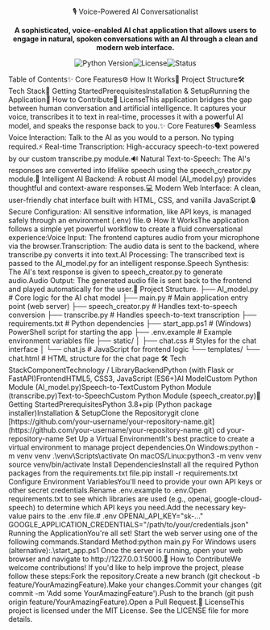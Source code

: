 <div align="center">🎙️ Voice-Powered AI Conversationalist<p><strong>A sophisticated, voice-enabled AI chat application that allows users to engage in natural, spoken conversations with an AI through a clean and modern web interface.</strong></p><p><img alt="Python Version" src="https://www.google.com/search?q=https://img.shields.io/badge/Python-3.8%2B-blue.svg%3Fstyle%3Dfor-the-badge%26logo%3Dpython%26logoColor%3Dwhite"><img alt="License" src="https://www.google.com/search?q=https://img.shields.io/badge/License-MIT-green.svg%3Fstyle%3Dfor-the-badge"><img alt="Status" src="https://www.google.com/search?q=https://img.shields.io/badge/Status-Active-brightgreen.svg%3Fstyle%3Dfor-the-badge"></p></div>Table of Contents✨ Core Features⚙️ How It Works📂 Project Structure🛠️ Tech Stack🚀 Getting StartedPrerequisitesInstallation & SetupRunning the Application🤝 How to Contribute📄 LicenseThis application bridges the gap between human conversation and artificial intelligence. It captures your voice, transcribes it to text in real-time, processes it with a powerful AI model, and speaks the response back to you.✨ Core Features🗣️ Seamless Voice Interaction: Talk to the AI as you would to a person. No typing required.⚡ Real-time Transcription: High-accuracy speech-to-text powered by our custom transcribe.py module.🔊 Natural Text-to-Speech: The AI's responses are converted into lifelike speech using the speech_creator.py module.🧠 Intelligent AI Backend: A robust AI model (AI_model.py) provides thoughtful and context-aware responses.💻 Modern Web Interface: A clean, user-friendly chat interface built with HTML, CSS, and vanilla JavaScript.🔒 Secure Configuration: All sensitive information, like API keys, is managed safely through an environment (.env) file.⚙️ How It WorksThe application follows a simple yet powerful workflow to create a fluid conversational experience:Voice Input: The frontend captures audio from your microphone via the browser.Transcription: The audio data is sent to the backend, where transcribe.py converts it into text.AI Processing: The transcribed text is passed to the AI_model.py for an intelligent response.Speech Synthesis: The AI's text response is given to speech_creator.py to generate audio.Audio Output: The generated audio file is sent back to the frontend and played automatically for the user.📂 Project Structure.
├──  AI_model.py             # Core logic for the AI chat model
├── main.py                 # Main application entry point (web server)
├── speech_creator.py       # Handles text-to-speech conversion
├── transcribe.py           # Handles speech-to-text transcription
├── requirements.txt        # Python dependencies
├── start_app.ps1           # (Windows) PowerShell script for starting the app
├── .env.example            # Example environment variables file
├── static/
│   ├── chat.css            # Styles for the chat interface
│   └── chat.js             # JavaScript for frontend logic
└── templates/
    └── chat.html           # HTML structure for the chat page
🛠️ Tech StackComponentTechnology / LibraryBackendPython (with Flask or FastAPI)FrontendHTML5, CSS3, JavaScript (ES6+)AI ModelCustom Python Module (AI_model.py)Speech-to-TextCustom Python Module (transcribe.py)Text-to-SpeechCustom Python Module (speech_creator.py)🚀 Getting StartedPrerequisitesPython 3.8+pip (Python package installer)Installation & SetupClone the Repositorygit clone [https://github.com/your-username/your-repository-name.git](https://github.com/your-username/your-repository-name.git)
cd your-repository-name
Set Up a Virtual EnvironmentIt's best practice to create a virtual environment to manage project dependencies.On Windows:python -m venv venv
.\venv\Scripts\activate
On macOS/Linux:python3 -m venv venv
source venv/bin/activate
Install DependenciesInstall all the required Python packages from the requirements.txt file.pip install -r requirements.txt
Configure Environment VariablesYou'll need to provide your own API keys or other secret credentials.Rename .env.example to .env.Open requirements.txt to see which libraries are used (e.g., openai, google-cloud-speech) to determine which API keys you need.Add the necessary key-value pairs to the .env file.# .env
OPENAI_API_KEY="sk-..."
GOOGLE_APPLICATION_CREDENTIALS="/path/to/your/credentials.json"
Running the ApplicationYou're all set! Start the web server using one of the following commands.Standard Method:python main.py
For Windows users (alternative):.\start_app.ps1
Once the server is running, open your web browser and navigate to http://1227.0.0.1:5000.🤝 How to ContributeWe welcome contributions! If you'd like to help improve the project, please follow these steps:Fork the repository.Create a new branch (git checkout -b feature/YourAmazingFeature).Make your changes.Commit your changes (git commit -m 'Add some YourAmazingFeature').Push to the branch (git push origin feature/YourAmazingFeature).Open a Pull Request.📄 LicenseThis project is licensed under the MIT License. See the LICENSE file for more details.
